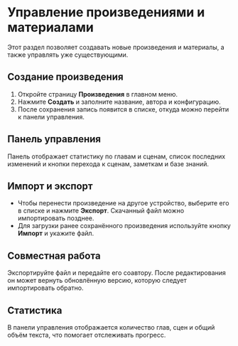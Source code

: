 # Управление произведениями и материалами

Этот раздел позволяет создавать новые произведения и материалы, а также управлять уже существующими.

## Создание произведения
1. Откройте страницу **Произведения** в главном меню.
2. Нажмите **Создать** и заполните название, автора и конфигурацию.
3. После сохранения запись появится в списке, откуда можно перейти к панели управления.

## Панель управления
Панель отображает статистику по главам и сценам, список последних изменений и кнопки перехода к сценам, заметкам и базе знаний.

## Импорт и экспорт
- Чтобы перенести произведение на другое устройство, выберите его в списке и нажмите **Экспорт**. Скачанный файл можно импортировать позднее.
- Для загрузки ранее сохранённого произведения используйте кнопку **Импорт** и укажите файл.

## Совместная работа
Экспортируйте файл и передайте его соавтору. После редактирования он может вернуть обновлённую версию, которую следует импортировать обратно.

## Статистика
В панели управления отображается количество глав, сцен и общий объём текста, что помогает отслеживать прогресс.
